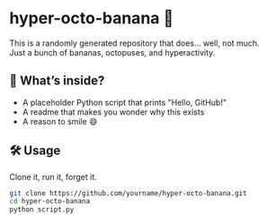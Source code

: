 # hyper-octo-banana 🍌

This is a randomly generated repository that does... well, not much.  
Just a bunch of bananas, octopuses, and hyperactivity.

## 🧪 What’s inside?

- A placeholder Python script that prints "Hello, GitHub!"
- A readme that makes you wonder why this exists
- A reason to smile 😄

## 🛠 Usage

Clone it, run it, forget it.

```bash
git clone https://github.com/yourname/hyper-octo-banana.git
cd hyper-octo-banana
python script.py
